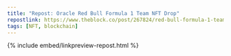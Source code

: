 ```yaml
---
title: "Repost: Oracle Red Bull Formula 1 Team NFT Drop"
repostlink: https://www.theblock.co/post/267824/red-bull-formula-1-team-drops-nfts-after-dominant-season
tags: [NFT, blockchain]
---
```


{% include embed/linkpreview-repost.html %}
